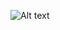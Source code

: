 ![Alt text](https://github.com/makararasi/UVM_AXI4-Stream/tree/main/images/wavedrom.png?raw=true "Valid_Before_Ready")
